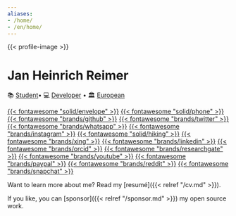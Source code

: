 ```yaml
---
aliases:
- /home/
- /en/home/
---
```


{{< profile-image >}}

# Jan Heinrich Reimer

📚&nbsp;[Student](https://www.informatik.uni-halle.de/ "Martin Luther University Halle-Wittenberg")• 
💻&nbsp;[Developer](https://reimer.software "Reimer Software") • 
🏛️&nbsp;[European](https://europa.eu/european-union/about-eu/eu-in-brief/ "The European Union")

[{{< fontawesome "solid/envelope" >}}](mailto:heinrich@reimer.family "E-Mail")
[{{< fontawesome "solid/phone" >}}](tel:+491749273954 "Phone")
[{{< fontawesome "brands/github" >}}](https://github.com/heinrichreimer/ "GitHub")
[{{< fontawesome "brands/twitter" >}}](https://twitter.com/H1iReimer/ "Twitter")
[{{< fontawesome "brands/whatsapp" >}}](https://api.whatsapp.com/send/?phone=491749273954 "WhatsApp")
[{{< fontawesome "brands/instagram" >}}](https://instagram.com/heinrichreimer/ "Instagram")
[{{< fontawesome "solid/hiking" >}}](https://komoot.com/user/1467080411664 "Komoot")
[{{< fontawesome "brands/xing" >}}](https://xing.com/profile/JanHeinrich_Reimer/ "XING")
[{{< fontawesome "brands/linkedin" >}}](https://linkedin.com/in/heinrichreimer/ "LinkedIn")
[{{< fontawesome "brands/orcid" >}}](https://orcid.org/0000-0003-1992-8696 "ORCiD")
[{{< fontawesome "brands/researchgate" >}}](https://researchgate.net/profile/Jan_Heinrich_Reimer "ResearchGate")
[{{< fontawesome "brands/youtube" >}}](https://youtube.com/channel/UCzWfR3P8Zz65zmsSi-1ynfw/ "YouTube")
[{{< fontawesome "brands/paypal" >}}](https://paypal.me/HeinrichReimer/ "PayPal")
[{{< fontawesome "brands/reddit" >}}](https://reddit.com/user/H1iReimer/ "Reddit")
[{{< fontawesome "brands/snapchat" >}}](https://snapchat.com/add/heinrichreimer/ "Snapchat")

Want to learn more about me? Read my [resumé]({{< relref "/cv.md" >}}).

If you like, you can [sponsor]({{< relref "/sponsor.md" >}}) my open source work.
